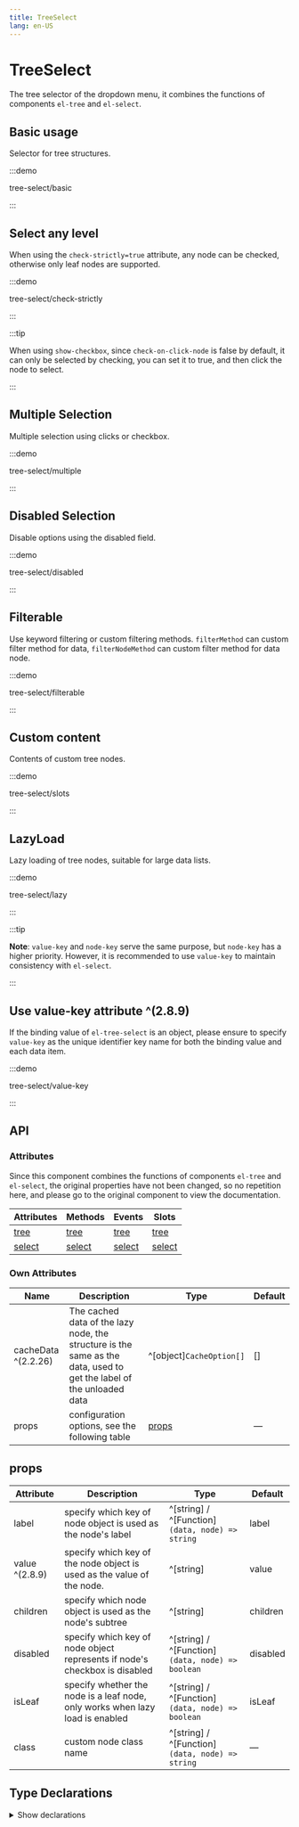 ```yaml
---
title: TreeSelect
lang: en-US
---
```


# TreeSelect

The tree selector of the dropdown menu,
it combines the functions of components `el-tree` and `el-select`.

## Basic usage

Selector for tree structures.

:::demo

tree-select/basic

:::

## Select any level

When using the `check-strictly=true` attribute, any node can be checked,
otherwise only leaf nodes are supported.

:::demo

tree-select/check-strictly

:::

:::tip

When using `show-checkbox`, since `check-on-click-node` is false by default,
it can only be selected by checking, you can set it to true,
and then click the node to select.

:::

## Multiple Selection

Multiple selection using clicks or checkbox.

:::demo

tree-select/multiple

:::

## Disabled Selection

Disable options using the disabled field.

:::demo

tree-select/disabled

:::

## Filterable

Use keyword filtering or custom filtering methods.
`filterMethod` can custom filter method for data,
`filterNodeMethod` can custom filter method for data node.

:::demo

tree-select/filterable

:::

## Custom content

Contents of custom tree nodes.

:::demo

tree-select/slots

:::

## LazyLoad

Lazy loading of tree nodes, suitable for large data lists.

:::demo

tree-select/lazy

:::

:::tip

**Note**: `value-key` and `node-key` serve the same purpose, but `node-key` has a higher priority. However,
it is recommended to use `value-key` to maintain consistency with `el-select`.

:::

## Use value-key attribute ^(2.8.9)

If the binding value of `el-tree-select` is an object, please ensure to specify `value-key` as the unique identifier key name for both the binding value and each data item.

:::demo

tree-select/value-key

:::

## API

### Attributes

Since this component combines the functions of components `el-tree` and `el-select`,
the original properties have not been changed, so no repetition here,
and please go to the original component to view the documentation.

| Attributes                              | Methods                       | Events                              | Slots                              |
|-----------------------------------------|-------------------------------|-------------------------------------|------------------------------------|
| [tree](./tree.md#attributes)            | [tree](./tree.md#method)      | [tree](./tree.md#events)            | [tree](./tree.md#slots)            |
| [select](./select.md#select-attributes) | [select](./select.md#methods) | [select](./select.md#select-events) | [select](./select.md#select-slots) |

### Own Attributes

| Name                | Description                                                                                                         | Type                     | Default |
|---------------------|---------------------------------------------------------------------------------------------------------------------|--------------------------|---------|
| cacheData ^(2.2.26) | The cached data of the lazy node, the structure is the same as the data, used to get the label of the unloaded data | ^[object]`CacheOption[]` | []      |
| props               | configuration options, see the following table                                                                      | [props](#props)          | —       |

## props

| Attribute        | Description                                                                   | Type                                             | Default  |
|------------------|-------------------------------------------------------------------------------|--------------------------------------------------|----------|
| label            | specify which key of node object is used as the node's label                  | ^[string] / ^[Function]`(data, node) => string`  | label    |
| value  ^(2.8.9)  | specify which key of the node object is used as the value of the node.        | ^[string]                                        | value    |
| children         | specify which node object is used as the node's subtree                       | ^[string]                                        | children |
| disabled         | specify which key of node object represents if node's checkbox is disabled    | ^[string] / ^[Function]`(data, node) => boolean` | disabled |
| isLeaf           | specify whether the node is a leaf node, only works when lazy load is enabled | ^[string] / ^[Function]`(data, node) => boolean` | isLeaf   |
| class            | custom node class name                                                        | ^[string] / ^[Function]`(data, node) => string`  | —        |


## Type Declarations

<details>
  <summary>Show declarations</summary>

```ts
type CacheOption = {
  value: string | number | boolean | object
  currentLabel: string | number
  isDisabled: boolean
}
```

</details>
